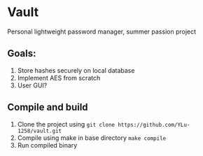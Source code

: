 # Vault
Personal lightweight password manager, summer passion project

## Goals:
1. Store hashes securely on local database
2. Implement AES from scratch
3. User GUI?

## Compile and build
1. Clone the project using `git clone https://github.com/YLu-1258/vault.git`
2. Compile using make in base directory `make compile`
3. Run compiled binary

